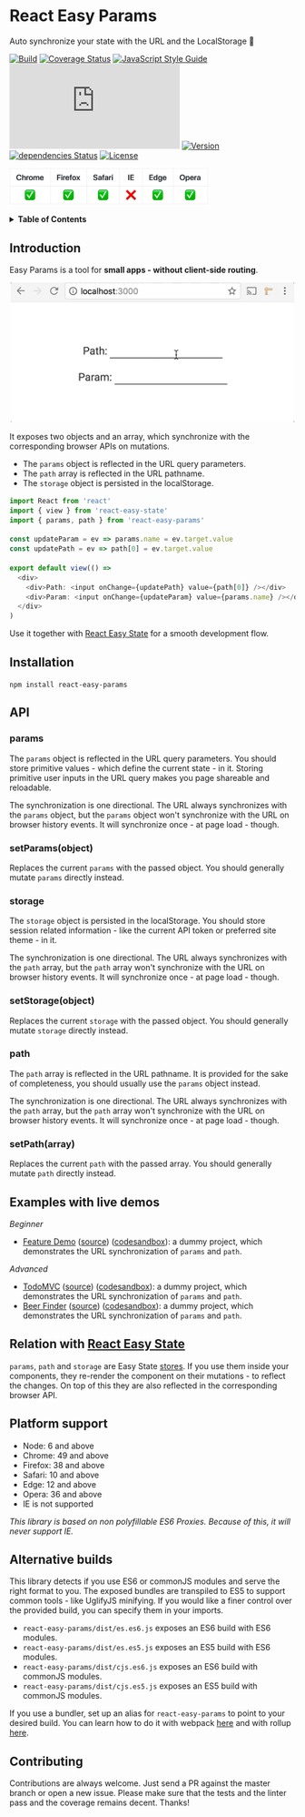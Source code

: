 # React Easy Params

Auto synchronize your state with the URL and the LocalStorage :link:

[![Build](https://img.shields.io/circleci/project/github/solkimicreb/react-easy-params/master.svg)](https://circleci.com/gh/solkimicreb/react-easy-params/tree/master) [![Coverage Status](https://coveralls.io/repos/github/solkimicreb/react-easy-params/badge.svg)](https://coveralls.io/github/solkimicreb/react-easy-params) [![JavaScript Style Guide](https://img.shields.io/badge/code_style-standard-brightgreen.svg)](https://standardjs.com) [![Package size](http://img.badgesize.io/https://unpkg.com/react-easy-params/dist/umd.es6.min.js?compression=gzip&label=minzip_size)](https://unpkg.com/react-easy-params/dist/umd.es6.js)  [![Version](https://img.shields.io/npm/v/react-easy-params.svg)](https://www.npmjs.com/package/react-easy-params) [![dependencies Status](https://david-dm.org/solkimicreb/react-easy-params/status.svg)](https://david-dm.org/solkimicreb/react-easy-params) [![License](https://img.shields.io/npm/l/react-easy-params.svg)](https://www.npmjs.com/package/react-easy-params)

<a href="#platform-support"><img src="images/browser_support.png" alt="Browser support" width="350px" /></a>

<details>
<summary><strong>Table of Contents</strong></summary>
<!-- Do not edit the Table of Contents, instead regenerate with `npm run build-toc` -->

<!-- toc -->

* [Introduction](#introduction)
* [Installation](#installation)
* [API](#api)
  + [params](#params)
  + [setParams(object)](#setparamsobject)
  + [storage](#storage)
  + [setStorage(object)](#setstorageobject)
  + [path](#path)
  + [setPath(array)](#setpatharray)
* [Examples with live demos](#examples-with-live-demos)
* [Relation with [React Easy State](https://github.com/solkimicreb/react-easy-params)](#relation-with-react-easy-statehttpsgithubcomsolkimicrebreact-easy-params)
* [Platform support](#platform-support)
* [Alternative builds](#alternative-builds)
* [Contributing](#contributing)

<!-- tocstop -->

</details>

## Introduction

Easy Params is a tool for **small apps - without client-side routing**.

<div align="center">
  <img src="images/param_sync.gif" alt="Synchronization Demo" width="500px" />
</div>

It exposes two objects and an array, which synchronize with the corresponding browser APIs on mutations.

- The `params` object is reflected in the URL query parameters.
- The `path` array is reflected in the URL pathname.
- The `storage` object is persisted in the localStorage.

```js
import React from 'react'
import { view } from 'react-easy-state'
import { params, path } from 'react-easy-params'

const updateParam = ev => params.name = ev.target.value
const updatePath = ev => path[0] = ev.target.value

export default view(() =>
  <div>
    <div>Path: <input onChange={updatePath} value={path[0]} /></div>
    <div>Param: <input onChange={updateParam} value={params.name} /></div>
  </div>
)
```

Use it together with [React Easy State](https://github.com/solkimicreb/react-easy-state) for a smooth development flow.

## Installation

`npm install react-easy-params`

## API

### params

The `params` object is reflected in the URL query parameters. You should store primitive values - which define the current state - in it. Storing primitive user inputs in the URL query makes you page shareable and reloadable.

The synchronization is one directional. The URL always synchronizes with the `params` object, but the `params` object won't synchronize with the URL on browser history events. It will synchronize once - at page load - though.

### setParams(object)

Replaces the current `params` with the passed object. You should generally mutate `params` directly instead.

### storage

The `storage` object is persisted in the localStorage. You should store session related information - like the current API token or preferred site theme - in it.

The synchronization is one directional. The URL always synchronizes with the `path` array, but the  `path` array won't synchronize with the URL on browser history events. It will synchronize once - at page load - though.

### setStorage(object)

Replaces the current `storage` with the passed object. You should generally mutate `storage` directly instead.

### path

The `path` array is reflected in the URL pathname. It is provided for the sake of completeness, you should usually use the `params` object instead.

The synchronization is one directional. The URL always synchronizes with the `path` array, but the  `path` array won't synchronize with the URL on browser history events. It will synchronize once - at page load - though.

### setPath(array)

Replaces the current `path` with the passed array. You should generally mutate `path` directly instead.

## Examples with live demos

*Beginner*

- [Feature Demo](https://solkimicreb.github.io/react-easy-params/examples/feature-demo/build) ([source](/examples/feature-demo/)) ([codesandbox](https://codesandbox.io/s/github/solkimicreb/react-easy-params/tree/master/examples/feature-demo)): a dummy project, which demonstrates the URL synchronization of `params` and `path`.

*Advanced*

- [TodoMVC](https://solkimicreb.github.io/react-easy-params/examples/todo-mvc/build) ([source](/examples/todo-mvc/)) ([codesandbox](https://codesandbox.io/s/github/solkimicreb/react-easy-params/tree/master/examples/todo-mvc)): a dummy project, which demonstrates the URL synchronization of `params` and `path`.
- [Beer Finder](https://solkimicreb.github.io/react-easy-params/examples/beer-finder/build) ([source](/examples/beer-finder/)) ([codesandbox](https://codesandbox.io/s/github/solkimicreb/react-easy-params/tree/master/examples/beer-finder)): a dummy project, which demonstrates the URL synchronization of `params` and `path`.

## Relation with [React Easy State](https://github.com/solkimicreb/react-easy-params)

`params`, `path` and `storage` are Easy State [stores](https://github.com/solkimicreb/react-easy-state#creating-stores). If you use them inside your components, they re-render the component on their mutations - to reflect the changes. On top of this they are also reflected in the corresponding browser API.

## Platform support

- Node: 6 and above
- Chrome: 49 and above
- Firefox: 38 and above
- Safari: 10 and above
- Edge: 12 and above
- Opera: 36 and above
- IE is not supported

*This library is based on non polyfillable ES6 Proxies. Because of this, it will never support IE.*

## Alternative builds

This library detects if you use ES6 or commonJS modules and serve the right format to you. The exposed bundles are transpiled to ES5 to support common tools - like UglifyJS minifying. If you would like a finer control over the provided build, you can specify them in your imports.

- `react-easy-params/dist/es.es6.js` exposes an ES6 build with ES6 modules.
- `react-easy-params/dist/es.es5.js` exposes an ES5 build with ES6 modules.
- `react-easy-params/dist/cjs.es6.js` exposes an ES6 build with commonJS modules.
- `react-easy-params/dist/cjs.es5.js` exposes an ES5 build with commonJS modules.

If you use a bundler, set up an alias for `react-easy-params` to point to your desired build. You can learn how to do it with webpack [here](https://webpack.js.org/configuration/resolve/#resolve-alias) and with rollup [here](https://github.com/rollup/rollup-plugin-alias#usage).

## Contributing

Contributions are always welcome. Just send a PR against the master branch or open a new issue. Please make sure that the tests and the linter pass and the coverage remains decent. Thanks!
